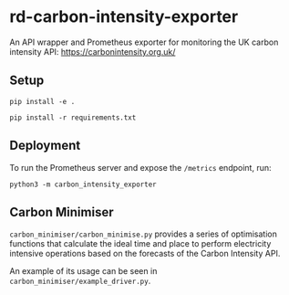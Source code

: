 # rd-carbon-intensity-exporter
An API wrapper and Prometheus exporter for monitoring the UK carbon intensity API: https://carbonintensity.org.uk/

## Setup
`pip install -e .`

`pip install -r requirements.txt`

## Deployment
To run the Prometheus server and expose the `/metrics` endpoint, run:

`python3 -m carbon_intensity_exporter`

## Carbon Minimiser
`carbon_minimiser/carbon_minimise.py` provides a series of optimisation functions that calculate the ideal time and 
place to perform electricity intensive operations based on the forecasts of the Carbon Intensity API.

An example of its usage can be seen in `carbon_minimiser/example_driver.py`.